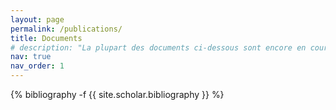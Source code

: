 ```yaml
---
layout: page
permalink: /publications/
title: Documents
# description: "La plupart des documents ci-dessous sont encore en cours de rédaction. Néanmoins, vous pouvez les consulter sur le site Overleaf. Les documents finalisés sont directement téléchargeables sous format <span class='capitales'>pdf</span>."
nav: true
nav_order: 1
---
```

<!-- _pages/publications.md -->


<div class="publications">

{% bibliography -f {{ site.scholar.bibliography }} %}

</div>